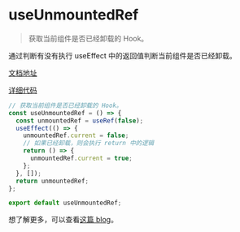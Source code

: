 # useUnmountedRef

> 获取当前组件是否已经卸载的 Hook。

通过判断有没有执行 useEffect 中的返回值判断当前组件是否已经卸载。

[文档地址](https://ahooks.js.org/zh-CN/hooks/use-unmounted-ref)

[详细代码](https://github.com/GpingFeng/hooks/blob/guangping%2Fread-code/packages/hooks/src/useUnmountedRef/index.ts)

```js
// 获取当前组件是否已经卸载的 Hook。
const useUnmountedRef = () => {
  const unmountedRef = useRef(false);
  useEffect(() => {
    unmountedRef.current = false;
    // 如果已经卸载，则会执行 return 中的逻辑
    return () => {
      unmountedRef.current = true;
    };
  }, []);
  return unmountedRef;
};

export default useUnmountedRef;
```

想了解更多，可以查看[这篇 blog](/guide/blog/handle-time.md)。
